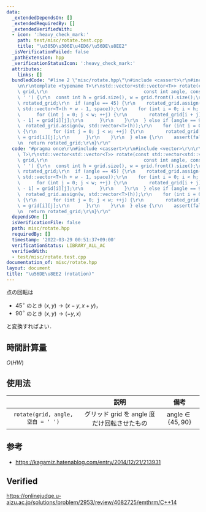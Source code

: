```yaml
---
data:
  _extendedDependsOn: []
  _extendedRequiredBy: []
  _extendedVerifiedWith:
  - icon: ':heavy_check_mark:'
    path: test/misc/rotate.test.cpp
    title: "\u305D\u306E\u4ED6/\u56DE\u8EE2"
  _isVerificationFailed: false
  _pathExtension: hpp
  _verificationStatusIcon: ':heavy_check_mark:'
  attributes:
    links: []
  bundledCode: "#line 2 \"misc/rotate.hpp\"\n#include <cassert>\r\n#include <vector>\r\
    \n\r\ntemplate <typename T>\r\nstd::vector<std::vector<T>> rotate(const std::vector<std::vector<T>>&\
    \ grid,\r\n                                   const int angle, const T space =\
    \ ' ') {\r\n  const int h = grid.size(), w = grid.front().size();\r\n  std::vector<std::vector<T>>\
    \ rotated_grid;\r\n  if (angle == 45) {\r\n    rotated_grid.assign(h + w - 1,\
    \ std::vector<T>(h + w - 1, space));\r\n    for (int i = 0; i < h; ++i) {\r\n\
    \      for (int j = 0; j < w; ++j) {\r\n        rotated_grid[i + j][i - j + w\
    \ - 1] = grid[i][j];\r\n      }\r\n    }\r\n  } else if (angle == 90) {\r\n  \
    \  rotated_grid.assign(w, std::vector<T>(h));\r\n    for (int i = 0; i < h; ++i)\
    \ {\r\n      for (int j = 0; j < w; ++j) {\r\n        rotated_grid[w - 1 - j][i]\
    \ = grid[i][j];\r\n      }\r\n    }\r\n  } else {\r\n    assert(false);\r\n  }\r\
    \n  return rotated_grid;\r\n}\r\n"
  code: "#pragma once\r\n#include <cassert>\r\n#include <vector>\r\n\r\ntemplate <typename\
    \ T>\r\nstd::vector<std::vector<T>> rotate(const std::vector<std::vector<T>>&\
    \ grid,\r\n                                   const int angle, const T space =\
    \ ' ') {\r\n  const int h = grid.size(), w = grid.front().size();\r\n  std::vector<std::vector<T>>\
    \ rotated_grid;\r\n  if (angle == 45) {\r\n    rotated_grid.assign(h + w - 1,\
    \ std::vector<T>(h + w - 1, space));\r\n    for (int i = 0; i < h; ++i) {\r\n\
    \      for (int j = 0; j < w; ++j) {\r\n        rotated_grid[i + j][i - j + w\
    \ - 1] = grid[i][j];\r\n      }\r\n    }\r\n  } else if (angle == 90) {\r\n  \
    \  rotated_grid.assign(w, std::vector<T>(h));\r\n    for (int i = 0; i < h; ++i)\
    \ {\r\n      for (int j = 0; j < w; ++j) {\r\n        rotated_grid[w - 1 - j][i]\
    \ = grid[i][j];\r\n      }\r\n    }\r\n  } else {\r\n    assert(false);\r\n  }\r\
    \n  return rotated_grid;\r\n}\r\n"
  dependsOn: []
  isVerificationFile: false
  path: misc/rotate.hpp
  requiredBy: []
  timestamp: '2022-03-29 00:51:37+09:00'
  verificationStatus: LIBRARY_ALL_AC
  verifiedWith:
  - test/misc/rotate.test.cpp
documentation_of: misc/rotate.hpp
layout: document
title: "\u56DE\u8EE2 (rotation)"
---
```


点の回転は

- $45^\circ$ のとき $(x, y) \rightarrow (x - y, x + y)$，
- $90^\circ$ のとき $(x, y) \rightarrow (-y, x)$

と変換すればよい．


## 時間計算量

$O(HW)$


## 使用法

||説明|備考|
|:--:|:--:|:--:|
|`rotate(grid, angle, 空白 = ' ')`|グリッド $\mathrm{grid}$ を $\mathrm{angle}$ 度だけ回転させたもの|$\mathrm{angle} \in \lbrace 45, 90 \rbrace$|


## 参考

- https://kagamiz.hatenablog.com/entry/2014/12/21/213931


## Verified

https://onlinejudge.u-aizu.ac.jp/solutions/problem/2953/review/4082725/emthrm/C++14

